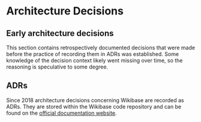 # Architecture Decisions

## Early architecture decisions

This section contains retrospectively documented decisions that were made before the practice of recording them in ADRs was established. Some knowledge of the decision context likely went missing over time, so the reasoning is speculative to some degree.

## ADRs

Since 2018 architecture decisions concerning Wikibase are recorded as ADRs. They are stored within the Wikibase code repository and can be found on the [official documentation website](https://doc.wikimedia.org/Wikibase/master/php/md_docs_adr_index.html).
